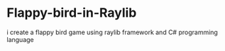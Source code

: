 # Flappy-bird-in-Raylib
i create a flappy bird game using raylib framework and C# programming language 
